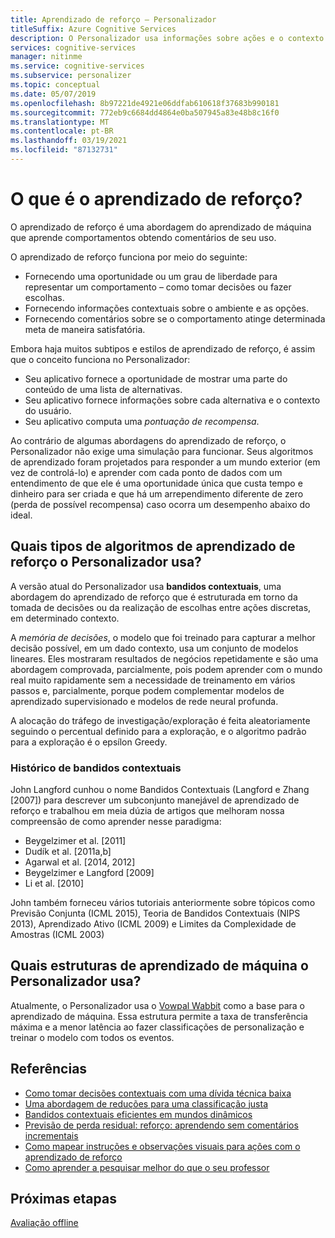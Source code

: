 ```yaml
---
title: Aprendizado de reforço – Personalizador
titleSuffix: Azure Cognitive Services
description: O Personalizador usa informações sobre ações e o contexto atual para oferecer melhores sugestões de classificação. As informações sobre essas ações e o contexto são atributos ou propriedades que são conhecidos como recursos.
services: cognitive-services
manager: nitinme
ms.service: cognitive-services
ms.subservice: personalizer
ms.topic: conceptual
ms.date: 05/07/2019
ms.openlocfilehash: 8b97221de4921e06ddfab610618f37683b990181
ms.sourcegitcommit: 772eb9c6684dd4864e0ba507945a83e48b8c16f0
ms.translationtype: MT
ms.contentlocale: pt-BR
ms.lasthandoff: 03/19/2021
ms.locfileid: "87132731"
---
```

# <a name="what-is-reinforcement-learning"></a>O que é o aprendizado de reforço?

O aprendizado de reforço é uma abordagem do aprendizado de máquina que aprende comportamentos obtendo comentários de seu uso.
 
O aprendizado de reforço funciona por meio do seguinte:

* Fornecendo uma oportunidade ou um grau de liberdade para representar um comportamento – como tomar decisões ou fazer escolhas.
* Fornecendo informações contextuais sobre o ambiente e as opções.
* Fornecendo comentários sobre se o comportamento atinge determinada meta de maneira satisfatória.

Embora haja muitos subtipos e estilos de aprendizado de reforço, é assim que o conceito funciona no Personalizador:

* Seu aplicativo fornece a oportunidade de mostrar uma parte do conteúdo de uma lista de alternativas.
* Seu aplicativo fornece informações sobre cada alternativa e o contexto do usuário.
* Seu aplicativo computa uma _pontuação de recompensa_.

Ao contrário de algumas abordagens do aprendizado de reforço, o Personalizador não exige uma simulação para funcionar. Seus algoritmos de aprendizado foram projetados para responder a um mundo exterior (em vez de controlá-lo) e aprender com cada ponto de dados com um entendimento de que ele é uma oportunidade única que custa tempo e dinheiro para ser criada e que há um arrependimento diferente de zero (perda de possível recompensa) caso ocorra um desempenho abaixo do ideal.

## <a name="what-type-of-reinforcement-learning-algorithms-does-personalizer-use"></a>Quais tipos de algoritmos de aprendizado de reforço o Personalizador usa?

A versão atual do Personalizador usa **bandidos contextuais**, uma abordagem do aprendizado de reforço que é estruturada em torno da tomada de decisões ou da realização de escolhas entre ações discretas, em determinado contexto.

A _memória de decisões_, o modelo que foi treinado para capturar a melhor decisão possível, em um dado contexto, usa um conjunto de modelos lineares. Eles mostraram resultados de negócios repetidamente e são uma abordagem comprovada, parcialmente, pois podem aprender com o mundo real muito rapidamente sem a necessidade de treinamento em vários passos e, parcialmente, porque podem complementar modelos de aprendizado supervisionado e modelos de rede neural profunda.

A alocação do tráfego de investigação/exploração é feita aleatoriamente seguindo o percentual definido para a exploração, e o algoritmo padrão para a exploração é o epsílon Greedy.

### <a name="history-of-contextual-bandits"></a>Histórico de bandidos contextuais

John Langford cunhou o nome Bandidos Contextuais (Langford e Zhang [2007]) para descrever um subconjunto manejável de aprendizado de reforço e trabalhou em meia dúzia de artigos que melhoram nossa compreensão de como aprender nesse paradigma:

* Beygelzimer et al. [2011]
* Dudík et al. [2011a,b]
* Agarwal et al. [2014, 2012]
* Beygelzimer e Langford [2009]
* Li et al. [2010]

John também forneceu vários tutoriais anteriormente sobre tópicos como Previsão Conjunta (ICML 2015), Teoria de Bandidos Contextuais (NIPS 2013), Aprendizado Ativo (ICML 2009) e Limites da Complexidade de Amostras (ICML 2003)

## <a name="what-machine-learning-frameworks-does-personalizer-use"></a>Quais estruturas de aprendizado de máquina o Personalizador usa?

Atualmente, o Personalizador usa o [Vowpal Wabbit](https://github.com/VowpalWabbit/vowpal_wabbit/wiki) como a base para o aprendizado de máquina. Essa estrutura permite a taxa de transferência máxima e a menor latência ao fazer classificações de personalização e treinar o modelo com todos os eventos.

## <a name="references"></a>Referências

* [Como tomar decisões contextuais com uma dívida técnica baixa](https://arxiv.org/abs/1606.03966)
* [Uma abordagem de reduções para uma classificação justa](https://arxiv.org/abs/1803.02453)
* [Bandidos contextuais eficientes em mundos dinâmicos](https://arxiv.org/abs/1708.01799)
* [Previsão de perda residual: reforço: aprendendo sem comentários incrementais](https://openreview.net/pdf?id=HJNMYceCW)
* [Como mapear instruções e observações visuais para ações com o aprendizado de reforço](https://arxiv.org/abs/1704.08795)
* [Como aprender a pesquisar melhor do que o seu professor](https://arxiv.org/abs/1502.02206)

## <a name="next-steps"></a>Próximas etapas

[Avaliação offline](concepts-offline-evaluation.md) 